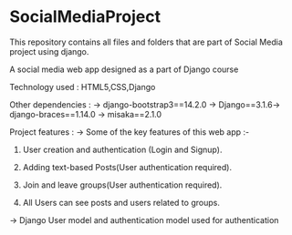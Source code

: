 # SocialMediaProject
This repository contains all files and folders that are part of Social Media project using django.

A social media web app designed as a part of Django course

Technology used : HTML5,CSS,Django

Other dependencies : -> django-bootstrap3==14.2.0 -> Django==3.1.6-> django-braces==1.14.0 -> misaka==2.1.0

Project features : -> Some of the key features of this web app :-

1. User creation and authentication  (Login and Signup).

2. Adding text-based Posts(User authentication required). 

3. Join and leave groups(User authentication required). 

4. All Users can see posts and users related to groups.

-> Django User model and authentication model used for authentication
